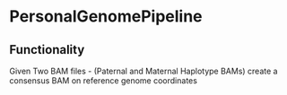 # PersonalGenomePipeline

## Functionality

Given Two BAM files - (Paternal and Maternal Haplotype BAMs) create a consensus BAM on reference genome coordinates
